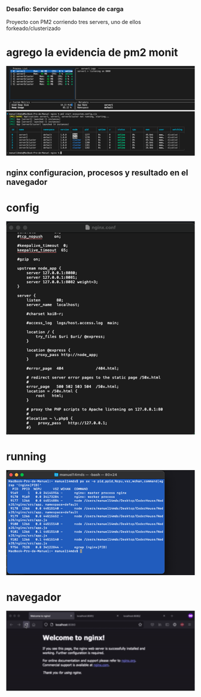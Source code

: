### Desafio: Servidor con balance de carga
Proyecto con PM2 corriendo tres servers, uno de ellos forkeado/clusterizado

# agrego la evidencia de pm2 monit

<img src="./src/public/img/monit.png" alt="pm2 monit" width="600"/>
<img src="./src/public/img/ecosystem.png" alt="pm2 monit" width="600"/>


## nginx configuracion, procesos y resultado en el navegador
# config
<img src="./src/public/img/nginxConf.png" alt="pm2 monit" width="600"/>

# running
<img src="./src/public/img/runningNginx.png" alt="pm2 monit" width="600"/>

# navegador
<img src="./src/public/img/navegador.gif" alt="pm2 monit" width="600"/>


